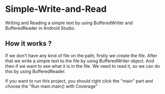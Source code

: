 # Simple-Write-and-Read

Writing and Reading a simple text by using BufferedWriter and BufferedReader in Android Studio.

## How it works ?

If we don't have any kind of file on the path, firstly we create the file. After that we write a simple text to the file by using BufferedWriter object.
And then if we want to see what it is in the file. We need to read it, so we can do this by using BufferedReader. 

If you want to run this project, you should right click the "main" part and choose the "Run main.main() with Coverage"
